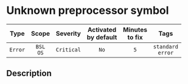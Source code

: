 # Unknown preprocessor symbol

| Type | Scope | Severity | Activated<br/>by default | Minutes<br/>to fix | Tags |
| :-: | :-: | :-: | :-: | :-: | :-: |
| `Error` | `BSL`<br/>`OS` | `Critical` | `No` | `5` | `standard`<br/>`error` |

<!-- Блоки выше заполняются автоматически, не трогать -->
## Description
